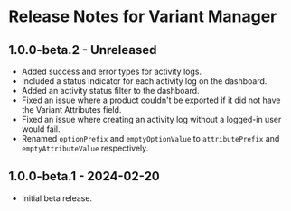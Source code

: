 # Release Notes for Variant Manager

## 1.0.0-beta.2 - Unreleased

- Added success and error types for activity logs.
- Included a status indicator for each activity log on the dashboard.
- Added an activity status filter to the dashboard.
- Fixed an issue where a product couldn't be exported if it did not have the Variant Attributes field.
- Fixed an issue where creating an activity log without a logged-in user would fail.
- Renamed `optionPrefix` and `emptyOptionValue` to `attributePrefix` and `emptyAttributeValue` respectively.

## 1.0.0-beta.1 - 2024-02-20

- Initial beta release.
